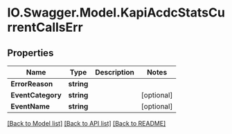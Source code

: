 # IO.Swagger.Model.KapiAcdcStatsCurrentCallsErr
## Properties

Name | Type | Description | Notes
------------ | ------------- | ------------- | -------------
**ErrorReason** | **string** |  | 
**EventCategory** | **string** |  | [optional] 
**EventName** | **string** |  | [optional] 

[[Back to Model list]](../README.md#documentation-for-models) [[Back to API list]](../README.md#documentation-for-api-endpoints) [[Back to README]](../README.md)

